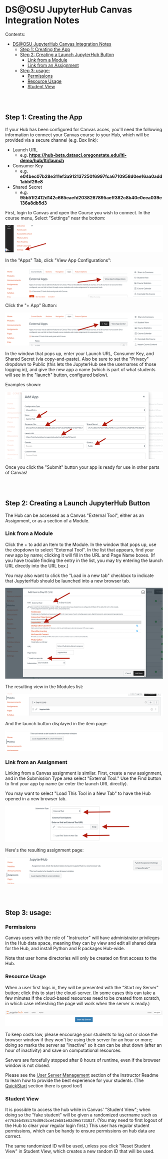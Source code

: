 # DS@OSU JupyterHub Canvas Integration Notes

Contents:

   * [DS@OSU JupyterHub Canvas Integration Notes](#dsosu-jupyterhub-canvas-integration-notes)
      * [Step 1: Creating the App](#step-1-creating-the-app)
      * [Step 2: Creating a Launch JupyterHub Button](#step-2-creating-a-launch-jupyterhub-button)
         * [Link from a Module](#link-from-a-module)
         * [Link from an Assignment](#link-from-an-assignment)
      * [Step 3: usage:](#step-3-usage)
         * [Permissions](#permissions)
         * [Resource Usage](#resource-usage)
         * [Student View](#student-view)


<br />
<br />

## Step 1: Creating the App

If your Hub has been configured for Canvas acces, you'll need the following information to connect your Canvas course to your Hub, which will be 
provided via a secure channel (e.g. Box link):

* Launch URL
  * e.g. **https://hub-beta.datasci.oregonstate.edu/lti-demo/hub/lti/launch**
* Consumer Key
  * e.g. **e04bec07b28e311ef3a912137250f6997fca6710958d0ee16aa0add1abbf26e8**
* Shared Secret
  * e.g. **95b51f2412d142c665eaefd2038267895aeff382c8b40e0eea039e136a8db5d3**

First, login to Canvas and open the Course you wish to connect. In the course menu, Select "Settings" near the bottom:

![Settings Link](docs_images/readme_canvas/settings_link.png)

In the "Apps" Tab, click "View App Configurations":

![View App Configurations](docs_images/readme_canvas/view_app_configs.png)

Click the "+ App" Button:

![Plus App Button](docs_images/readme_canvas/plus_app_button.png)

In the window that pops up, enter your Launch URL, Consumer Key, and Shared Secret (via copy-and-paste). Also be sure to
set the "Privacy" dropdown to Public (this lets the JupyterHub see the usernames of those logging in), and give the new
app a name (which is part of what students will see in the "launch" button, configured below).


Examples shown:

![Add App Screen](docs_images/readme_canvas/add_app_screen.png)

Once you click the "Submit" button your app is ready for use in other parts of Canvas!

<br />
<br />

## Step 2: Creating a Launch JupyterHub Button

The Hub can be accessed as a Canvas "External Tool", either as an Assignment, or as a section of a Module. 

### Link from a Module

Click the + to add an Item to the Module. In the window that pops up, use the dropdown to select "External Tool". In the
list that appears, find your new app by name; clicking it will fill in the URL and Page Name boxes. (If you have trouble
finding the entry in the list, you may try entering the launch URL directly into the URL box.)

You may also want to click the "Load in a new tab" checkbox to indicate that JupyterHub should be launched into a new
browser tab.

![Module Link Screen](docs_images/readme_canvas/module_link_screen.png)

The resulting view in the Modules list:

![Modules List](docs_images/readme_canvas/modules_list.png)

And the launch button displayed in the item page:

![Module Launch](docs_images/readme_canvas/module_launch.png)

### Link from an Assignment

Linking from a Canvas assignment is similar. First, create a new assignment, and in the Submission Type area select
"External Tool." Use the Find button to find your app by name (or enter the launch URL directly). 

You may want to select "Load This Tool in a New Tab" to have the Hub opened in a new browser tab.  

![Assignment External Tool](docs_images/readme_canvas/assignment_external_tool.png)

Here's the resulting assignment page:

![Assignment Launch](docs_images/readme_canvas/assignment_launch.png)



<br />
<br />

## Step 3: usage:

### Permissions

Canvas users with the role of "Instructor" will have administrator privileges in the Hub data space, meaning they can by
view and edit all shared data for the Hub, and install Python and R packages Hub-wide.

Note that user home directories will only be created on first access to the Hub. 

### Resource Usage

When a user first logs in, they will be presented with the "Start my Server" button; click this to start the
cloud-server. (In some cases this can take a few minutes if the cloud-based resources need to be created from scratch,
in which case refreshing the page will work when the server is ready.)

![Start My Server](docs_images/readme_canvas/start_my_server.png)

To keep costs low, please encourage your students to log out or close the browser window if they won't be using their
server for an hour or more; doing so marks the server as "inactive" so it can can be shut down (after an hour of
inactivity) and save on computational resources. 

Servers are forcefully stopped after 8 hours of runtime, even if the browser window is not closed. 

Please see the [User Server Management](README_INSTRUCTOR.md#user-server-management) section of the Instructor Readme to learn
how to provide the best experience for your students. (The [QuickStart](README_INSTRUCTOR.md#quickstart) section there is good too!)

### Student View

It is possible to access the hub while in Canvas' "Student View"; when doing so the "fake student" will be given a
randomized username such as `e7762eb458c176d89cbce42eb81e82d9e573182f`. (You may need to first logout of the Hub to clear
your regular login first.) This user has regular student permissions, which can be handy to ensure permissions on hub
data are correct. 

The same randomized ID will be used, unless you click "Reset Student View" in Student View, which creates a new random
ID that will be used.





